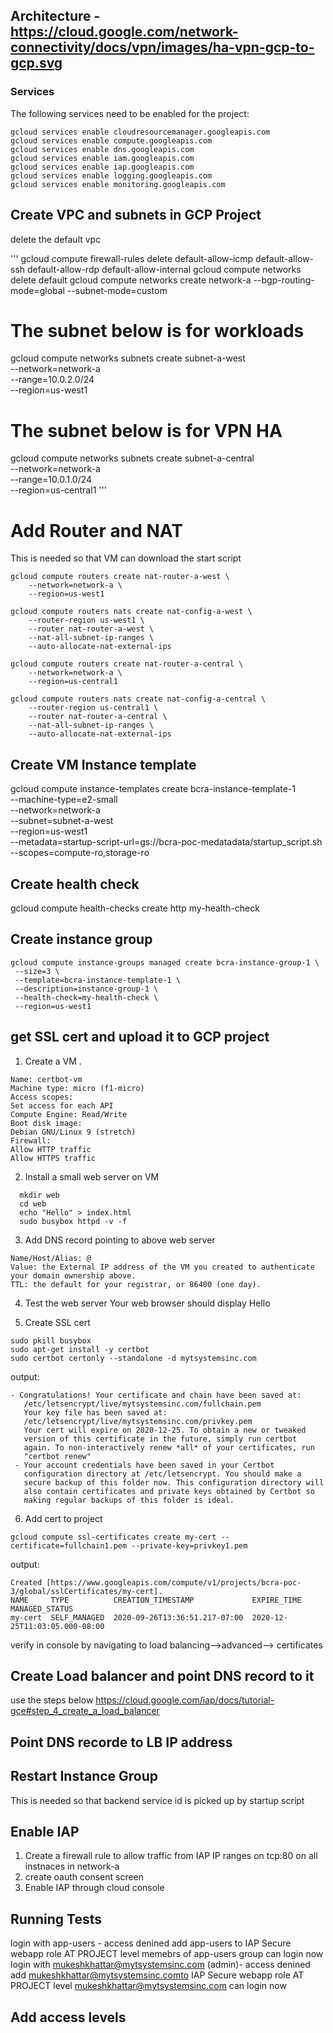 ## Architecture - https://cloud.google.com/network-connectivity/docs/vpn/images/ha-vpn-gcp-to-gcp.svg

### Services

The following services need to be enabled for the project:
```
gcloud services enable cloudresourcemanager.googleapis.com
gcloud services enable compute.googleapis.com
gcloud services enable dns.googleapis.com
gcloud services enable iam.googleapis.com
gcloud services enable iap.googleapis.com
gcloud services enable logging.googleapis.com
gcloud services enable monitoring.googleapis.com
```

## Create VPC and subnets in GCP Project
delete the default vpc

'''
gcloud compute firewall-rules delete default-allow-icmp default-allow-ssh default-allow-rdp default-allow-internal
gcloud compute networks delete default
gcloud compute networks create network-a --bgp-routing-mode=global --subnet-mode=custom
# The subnet below is for workloads
gcloud compute networks subnets create subnet-a-west \
    --network=network-a \
    --range=10.0.2.0/24 \
    --region=us-west1
# The subnet below is for VPN HA
gcloud compute networks subnets create subnet-a-central \
    --network=network-a \
    --range=10.0.1.0/24 \
    --region=us-central1
'''

# Add Router and NAT
This is needed so that VM can download the start script

```
gcloud compute routers create nat-router-a-west \
    --network=network-a \
    --region=us-west1

gcloud compute routers nats create nat-config-a-west \
    --router-region us-west1 \
    --router nat-router-a-west \
    --nat-all-subnet-ip-ranges \
    --auto-allocate-nat-external-ips

gcloud compute routers create nat-router-a-central \
    --network=network-a \
    --region=us-central1

gcloud compute routers nats create nat-config-a-central \
    --router-region us-central1 \
    --router nat-router-a-central \
    --nat-all-subnet-ip-ranges \
    --auto-allocate-nat-external-ips
```

## Create VM Instance template

gcloud compute instance-templates create bcra-instance-template-1 \
  --machine-type=e2-small \
  --network=network-a \
  --subnet=subnet-a-west \
  --region=us-west1 \
  --metadata=startup-script-url=gs://bcra-poc-medatadata/startup_script.sh \
  --scopes=compute-ro,storage-ro

## Create health check

gcloud compute health-checks create http my-health-check

## Create instance group
```
gcloud compute instance-groups managed create bcra-instance-group-1 \
 --size=3 \
 --template=bcra-instance-template-1 \
 --description=instance-group-1 \
 --health-check=my-health-check \
 --region=us-west1

```

## get SSL cert and upload it to GCP project

1. Create a VM .
```
Name: certbot-vm
Machine type: micro (f1-micro)
Access scopes:
Set access for each API
Compute Engine: Read/Write
Boot disk image:
Debian GNU/Linux 9 (stretch)
Firewall:
Allow HTTP traffic
Allow HTTPS traffic
```


2. Install a small web server on VM
```
  mkdir web
  cd web
  echo "Hello" > index.html
  sudo busybox httpd -v -f
```

3. Add DNS record pointing to above web server
```
Name/Host/Alias: @
Value: the External IP address of the VM you created to authenticate your domain ownership above.
TTL: the default for your registrar, or 86400 (one day).
```

4. Test the web server
Your web browser should display Hello

5. Create SSL cert
```
sudo pkill busybox
sudo apt-get install -y certbot
sudo certbot certonly --standalone -d mytsystemsinc.com
```

output:
```
- Congratulations! Your certificate and chain have been saved at:
   /etc/letsencrypt/live/mytsystemsinc.com/fullchain.pem
   Your key file has been saved at:
   /etc/letsencrypt/live/mytsystemsinc.com/privkey.pem
   Your cert will expire on 2020-12-25. To obtain a new or tweaked
   version of this certificate in the future, simply run certbot
   again. To non-interactively renew *all* of your certificates, run
   "certbot renew"
 - Your account credentials have been saved in your Certbot
   configuration directory at /etc/letsencrypt. You should make a
   secure backup of this folder now. This configuration directory will
   also contain certificates and private keys obtained by Certbot so
   making regular backups of this folder is ideal.
```

6. Add cert to project
```
gcloud compute ssl-certificates create my-cert --certificate=fullchain1.pem --private-key=privkey1.pem
```
output:
```
Created [https://www.googleapis.com/compute/v1/projects/bcra-poc-3/global/sslCertificates/my-cert].
NAME     TYPE          CREATION_TIMESTAMP             EXPIRE_TIME                    MANAGED_STATUS
my-cert  SELF_MANAGED  2020-09-26T13:36:51.217-07:00  2020-12-25T11:03:05.000-08:00
```

verify in console by navigating to load balancing-->advanced--> certificates

## Create Load balancer and point DNS record to it

use the steps below
https://cloud.google.com/iap/docs/tutorial-gce#step_4_create_a_load_balancer

## Point DNS recorde to LB IP address

## Restart Instance Group
This is needed so that backend service id is picked up by startup script

## Enable IAP
1. Create a firewall rule to allow traffic from IAP  IP ranges on tcp:80 on all instnaces in network-a
2. create oauth consent screen
3. Enable IAP through cloud console



## Running Tests
login with app-users - access denined
add app-users to IAP Secure webapp role AT PROJECT level
memebrs of app-users group can login now
login with mukeshkhattar@mytsystemsinc.com (admin)- access denined
add mukeshkhattar@mytsystemsinc.comto IAP Secure webapp role AT PROJECT level
mukeshkhattar@mytsystemsinc.com can login now

## Add access levels




